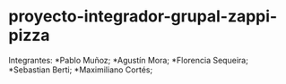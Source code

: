 # proyecto-integrador-grupal-zappi-pizza

Integrantes: 
   *Pablo Muñoz;
   *Agustín Mora;
   *Florencia Sequeira;
   *Sebastian Berti;
   *Maximiliano Cortés;
